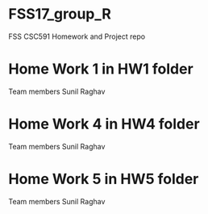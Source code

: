 # FSS17_group_R
FSS CSC591 Homework and Project repo

# Home Work 1 in HW1 folder

Team members
Sunil
Raghav

# Home Work 4 in HW4 folder

Team members
Sunil
Raghav

# Home Work 5 in HW5 folder

Team members
Sunil
Raghav

